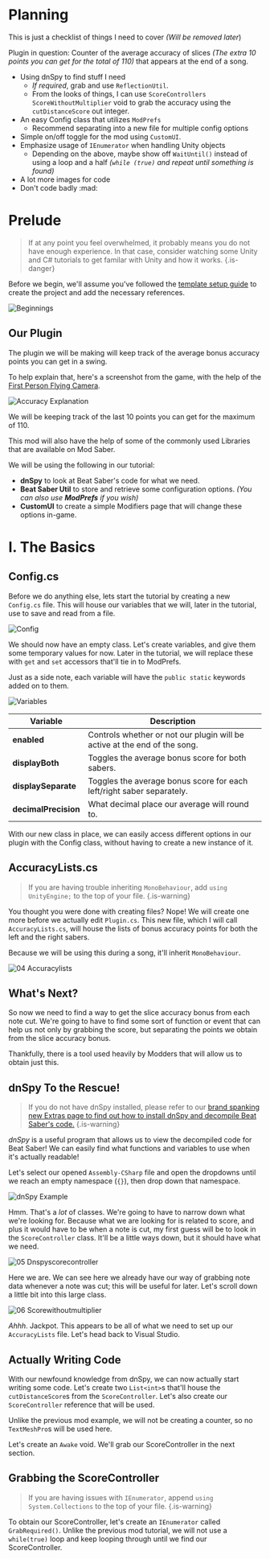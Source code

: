 <!-- TITLE: The Example Mod Tutorial -->
<!-- SUBTITLE: Learn how to make a Beat Saber Mod! -->


# Planning
This is just a checklist of things I need to cover *(Will be removed later*)

Plugin in question: Counter of the average accuracy of slices *(The extra 10 points you can get for the total of 110)* that appears at the end of a song.

* Using dnSpy to find stuff I need
  * *If required*, grab and use `ReflectionUtil`.
  * From the looks of things, I can use `ScoreControllers` `ScoreWithoutMultiplier` void to grab the accuracy using the `cutDistanceScore` out integer.
* An easy Config class that utilizes `ModPrefs`
  * Recommend separating into a new file for multiple config options
* Simple on/off toggle for the mod using `CustomUI`.
* Emphasize usage of `IEnumerator` when handling Unity objects
  * Depending on the above, maybe show off `WaitUntil()` instead of using a loop and a half *(`while (true)` and repeat until something is found)*
* A lot more images for code
* Don't code badly :mad:
# Prelude
>If at any point you feel overwhelmed, it probably means you do not have enough experience. In that case, consider watching some Unity and C# tutorials to get familar with Unity and how it works.
{.is-danger}

Before we begin, we'll assume you've followed the [template setup guide](https://wiki.assistant.moe/modding/intro) to create the project and add the necessary references.

![Beginnings](/uploads/modding-example-v-2/00-beginnings.png "Beginnings")

## Our Plugin

The plugin we will be making will keep track of the average bonus accuracy points you can get in a swing.

To help explain that, here's a screenshot from the game, with the help of the [First Person Flying Camera](https://wiki.assistant.moe/modding#launch-args).

![Accuracy Explanation](/uploads/modding-example-v-2/01-accuracyexplanation.png "Accuracy Explanation")

We will be keeping track of the last 10 points you can get for the maximum of 110.

This mod will also have the help of some of the commonly used Libraries that are available on Mod Saber.

We will be using the following in our tutorial:

* **dnSpy** to look at Beat Saber's code for what we need.
* **Beat Saber Util** to store and retrieve some configuration options. *(You can also use **ModPrefs** if you wish)*
* **CustomUI** to create a simple Modifiers page that will change these options in-game.

# I. The Basics
## Config.cs
Before we do anything else, lets start the tutorial by creating a new `Config.cs` file. This will house our variables that we will, later in the tutorial, use to save and read from a file.

![Config](/uploads/modding-example-v-2/02-configcreate.png "Config")

We should now have an empty class. Let's create variables, and give them some temporary values for now. Later in the tutorial, we will replace these with `get` and `set` accessors that'll tie in to ModPrefs.

Just as a side note, each variable will have the `public static` keywords added on to them.

![Variables](/uploads/modding-example-v-2/03-variables.png "Variables")

| Variable | Description |
|-|-|
|**enabled**|Controls whether or not our plugin will be active at the end of the song.|
|**displayBoth**|Toggles the average bonus score for both sabers.|
|**displaySeparate**|Toggles the average bonus score for each left/right saber separately.|
|**decimalPrecision**|What decimal place our average will round to.|

With our new class in place, we can easily access different options in our plugin with the Config class, without having to create a new instance of it.

## AccuracyLists.cs
>If you are having trouble inheriting `MonoBehaviour`, add `using UnityEngine;` to the top of your file.
{.is-warning}

You thought you were done with creating files? Nope! We will create one more before we actually edit `Plugin.cs`. This new file, which I will call `AccuracyLists.cs`, will house the lists of bonus accuracy points for both the left and the right sabers.

Because we will be using this during a song, it'll inherit `MonoBehaviour`.

![04 Accuracylists](/uploads/modding-example-v-2/04-accuracylists.png "04 Accuracylists")

## What's Next?
So now we need to find a way to get the slice accuracy bonus from each note cut. We're going to have to find some sort of function or event that can help us not only by grabbing the score, but separating the points we obtain from the slice accuracy bonus.

Thankfully, there is a tool used heavily by Modders that will allow us to obtain just this.

## dnSpy To the Rescue!
>If you do not have dnSpy installed, please refer to our [brand spanking new Extras page to find out how to install dnSpy and decompile Beat Saber's code.](https://wiki.assistant.moe/modding/extras#dn-spy)
{.is-warning}

*dnSpy* is a useful program that allows us to view the decompiled code for Beat Saber! We can easily find what functions and variables to use when it's actually readable!

Let's select our opened `Assembly-CSharp` file and open the dropdowns until we reach an empty namespace (`{}`), then drop down that namespace.

![dnSpy Example](/uploads/modding/dnspy-example.png "dnSpy Example")

Hmm. That's a *lot* of classes. We're going to have to narrow down what we're looking for. Because what we are looking for is related to score, and plus it would have to be when a note is cut, my first guess will be to look in the `ScoreController` class. It'll be a little ways down, but it should have what we need.

![05 Dnspyscorecontroller](/uploads/modding-example-v-2/05-dnspyscorecontroller.png "05 Dnspyscorecontroller")

Here we are. We can see here we already have our way of grabbing note data whenever a note was cut; this will be useful for later. Let's scroll down a little bit into this large class.

![06 Scorewithoutmultiplier](/uploads/modding-example-v-2/06-scorewithoutmultiplier.png "06 Scorewithoutmultiplier")

*Ahhh*. Jackpot. This appears to be all of what we need to set up our `AccuracyLists` file. Let's head back to Visual Studio.

## Actually Writing Code
With our newfound knowledge from dnSpy, we can now actually start writing some code. Let's create two `List<int>`s that'll house the `cutDistanceScore`s from the `ScoreController`. Let's also create our `ScoreController` reference that will be used.

Unlike the previous mod example, we will not be creating a counter, so no `TextMeshPro`s will be used here.

Let's create an `Awake` void. We'll grab our ScoreController in the next section.

## Grabbing the ScoreController
>If you are having issues with `IEnumerator`, append `using System.Collections` to the top of your file.
{.is-warning}

To obtain our ScoreController, let's create an `IEnumerator` called `GrabRequired()`. Unlike the previous mod tutorial, we will not use a `while(true)` loop and keep looping through until we find our ScoreController.
